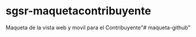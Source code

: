 # sgsr-maquetacontribuyente

Maqueta de la vista web y movil para el Contribuyente"# maqueta-github" 
